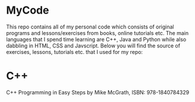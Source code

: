 # MyCode
This repo contains all of my personal code which consists of original programs and lessons/exercises from books, online tutorials etc. The main languages that I spend time learning are C++, Java and Python while also dabbling in HTML, CSS and Javscript. Below you will find the source of exercises, lessons, tutorials etc. that I used for my repo:


C++
=====
C++ Programming in Easy Steps by Mike McGrath, ISBN: 978-1840784329

